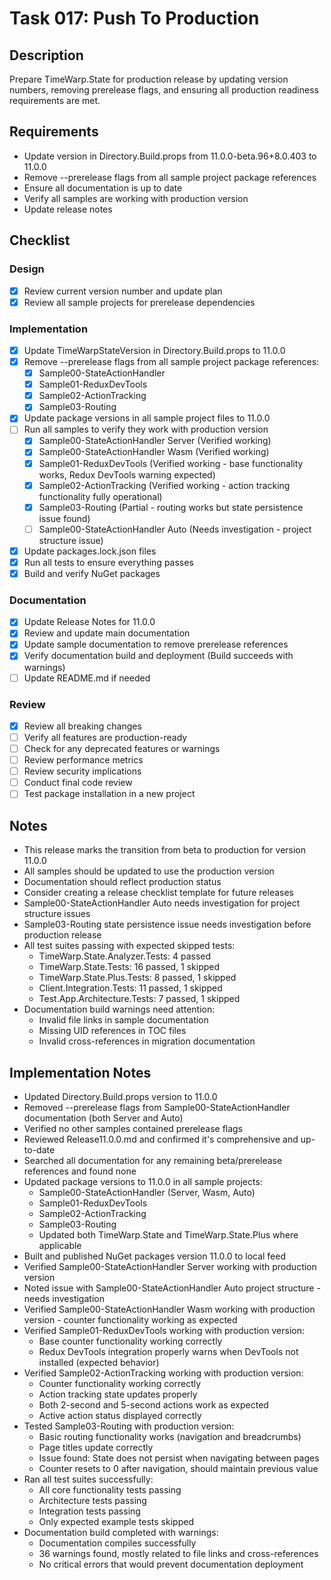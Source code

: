 # Task 017: Push To Production

## Description

Prepare TimeWarp.State for production release by updating version numbers, removing prerelease flags, and ensuring all production readiness requirements are met.

## Requirements

- Update version in Directory.Build.props from 11.0.0-beta.96+8.0.403 to 11.0.0
- Remove --prerelease flags from all sample project package references
- Ensure all documentation is up to date
- Verify all samples are working with production version
- Update release notes

## Checklist

### Design
- [x] Review current version number and update plan
- [x] Review all sample projects for prerelease dependencies

### Implementation
- [x] Update TimeWarpStateVersion in Directory.Build.props to 11.0.0
- [x] Remove --prerelease flags from all sample project package references:
  - [x] Sample00-StateActionHandler
  - [x] Sample01-ReduxDevTools
  - [x] Sample02-ActionTracking
  - [x] Sample03-Routing
- [x] Update package versions in all sample project files to 11.0.0
- [ ] Run all samples to verify they work with production version
  - [x] Sample00-StateActionHandler Server (Verified working)
  - [x] Sample00-StateActionHandler Wasm (Verified working)
  - [x] Sample01-ReduxDevTools (Verified working - base functionality works, Redux DevTools warning expected)
  - [x] Sample02-ActionTracking (Verified working - action tracking functionality fully operational)
  - [x] Sample03-Routing (Partial - routing works but state persistence issue found)
  - [ ] Sample00-StateActionHandler Auto (Needs investigation - project structure issue)
- [x] Update packages.lock.json files
- [x] Run all tests to ensure everything passes
- [x] Build and verify NuGet packages

### Documentation
- [x] Update Release Notes for 11.0.0
- [x] Review and update main documentation
- [x] Update sample documentation to remove prerelease references
- [x] Verify documentation build and deployment (Build succeeds with warnings)
- [ ] Update README.md if needed

### Review
- [x] Review all breaking changes
- [ ] Verify all features are production-ready
- [ ] Check for any deprecated features or warnings
- [ ] Review performance metrics
- [ ] Review security implications
- [ ] Conduct final code review
- [ ] Test package installation in a new project

## Notes

- This release marks the transition from beta to production for version 11.0.0
- All samples should be updated to use the production version
- Documentation should reflect production status
- Consider creating a release checklist template for future releases
- Sample00-StateActionHandler Auto needs investigation for project structure issues
- Sample03-Routing state persistence issue needs investigation before production release
- All test suites passing with expected skipped tests:
  - TimeWarp.State.Analyzer.Tests: 4 passed
  - TimeWarp.State.Tests: 16 passed, 1 skipped
  - TimeWarp.State.Plus.Tests: 8 passed, 1 skipped
  - Client.Integration.Tests: 11 passed, 1 skipped
  - Test.App.Architecture.Tests: 7 passed, 1 skipped
- Documentation build warnings need attention:
  - Invalid file links in sample documentation
  - Missing UID references in TOC files
  - Invalid cross-references in migration documentation

## Implementation Notes

- Updated Directory.Build.props version to 11.0.0
- Removed --prerelease flags from Sample00-StateActionHandler documentation (both Server and Auto)
- Verified no other samples contained prerelease flags
- Reviewed Release11.0.0.md and confirmed it's comprehensive and up-to-date
- Searched all documentation for any remaining beta/prerelease references and found none
- Updated package versions to 11.0.0 in all sample projects:
  - Sample00-StateActionHandler (Server, Wasm, Auto)
  - Sample01-ReduxDevTools
  - Sample02-ActionTracking
  - Sample03-Routing
  - Updated both TimeWarp.State and TimeWarp.State.Plus where applicable
- Built and published NuGet packages version 11.0.0 to local feed
- Verified Sample00-StateActionHandler Server working with production version
- Noted issue with Sample00-StateActionHandler Auto project structure - needs investigation
- Verified Sample00-StateActionHandler Wasm working with production version - counter functionality working as expected
- Verified Sample01-ReduxDevTools working with production version:
  - Base counter functionality working correctly
  - Redux DevTools integration properly warns when DevTools not installed (expected behavior)
- Verified Sample02-ActionTracking working with production version:
  - Counter functionality working correctly
  - Action tracking state updates properly
  - Both 2-second and 5-second actions work as expected
  - Active action status displayed correctly
- Tested Sample03-Routing with production version:
  - Basic routing functionality works (navigation and breadcrumbs)
  - Page titles update correctly
  - Issue found: State does not persist when navigating between pages
  - Counter resets to 0 after navigation, should maintain previous value
- Ran all test suites successfully:
  - All core functionality tests passing
  - Architecture tests passing
  - Integration tests passing
  - Only expected example tests skipped
- Documentation build completed with warnings:
  - Documentation compiles successfully
  - 36 warnings found, mostly related to file links and cross-references
  - No critical errors that would prevent documentation deployment
